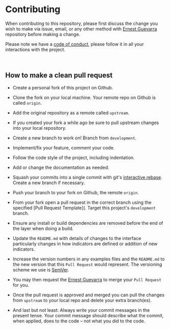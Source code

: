 # Contributing

When contributing to this repository, please first discuss the change you wish to make via issue,
email, or any other method with [Ernest Guevarra](mailto:ernest@validinternational.org) repository before making a change. 

Please note we have a [code of conduct](https://github.com/validmeasures/wash/blob/master/.github/CODE_OF_CONDUCT.md), please follow it in all your interactions with the project.

<br/>

## How to make a clean pull request

* Create a personal fork of this project on Github.

* Clone the fork on your local machine. Your remote repo on Github is called `origin`.

* Add the original repository as a remote called `upstream`.

* If you created your fork a while ago be sure to pull upstream changes into your local repository.

* Create a new branch to work on! Branch from `development`.

* Implement/fix your feature, comment your code.

* Follow the code style of the project, including indentation.

* Add or change the documentation as needed.

* Squash your commits into a single commit with git's [interactive rebase](https://help.github.com/articles/interactive-rebase). Create a new branch if necessary.

* Push your branch to your fork on Github, the remote `origin`.

* From your fork open a pull request in the correct branch using the specified [Pull Request Template](. Target this project's `development` branch. 

* Ensure any install or build dependencies are removed before the end of the layer when doing a build.

* Update the `README.md` with details of changes to the interface particularly changes in how indicators are defined or addition of new indicators.

* Increase the version numbers in any examples files and the `README.md` to the new version that this `Pull Request` would represent. The versioning scheme we use is [SemVer](http://semver.org/).

* You may then request the [Ernest Guevarra](mailto:ernest@validinternational.org) to merge your `Pull Request` for you.

* Once the pull request is approved and merged you can pull the changes from `upstream` to your local repo and delete
your extra branch(es).

* And last but not least: Always write your commit messages in the present tense. Your commit message should describe what the commit, when applied, does to the code – not what you did to the code.

